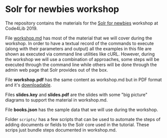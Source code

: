 # Solr for newbies workshop

The repository contains the materials for the [Solr for newbies](https://2019.code4lib.org/workshops/Solr-for-newbies) workshop at Code4Lib 2019.

File [workshop.md](https://github.com/hectorcorrea/solr-for-newbies/blob/master/workshop.md) has most of the material that we will cover during the workshop. In order to have a textual record of the commands to execute (along with their parameters and output) all the examples in this file are shown as executed via command line utilities like cURL. However, during the workshop we will use a combination of approaches, some steps will be executed through the command line while others will be done through the admin web page that Solr provides out of the box.

File **workshop.pdf** has the same content as workshop.md but in PDF format and it's [downloadable]( https://github.com/hectorcorrea/solr-for-newbies/raw/master/workshop.pdf).

Files **slides.key** and **slides.pdf** are the slides with some "big picture" diagrams to support the material in workshop.md.

File **books.json** has the sample data that we will use during the workshop.

Folder `scripts/` has a few scripts that can be used to automate the steps of adding documents or fields to the Solr core used in the tutorial. These scrips just bundle steps documented in workshop.md.
